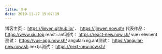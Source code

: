```yaml
---
title: 关于
date: 2019-11-27 15:07:19
---
```


博客主页： https://jinven.github.io/ 、 https://jinwen.now.sh/
代表作品：            https://www.xiu.top
react+ant测试：       https://react-new.now.sh/
vue+element测试：     https://vue-app.now.sh/
angular+ng.ant测试：  https://angular-new.now.sh
nextjs测试：          https://next-new.now.sh/
